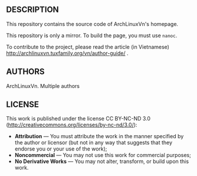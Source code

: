 ## DESCRIPTION

  This repository contains the source code of ArchLinuxVn's homepage.

  This repository is only a mirror. To build the page, you must use `nanoc`.

  To contribute to the project, please read the article (in Vietnamese)
    http://archlinuxvn.tuxfamily.org/vn/author-guide/ .

## AUTHORS

  ArchLinuxVn. Multiple authors

## LICENSE

  This work is published under the license CC BY-NC-ND 3.0
  (http://creativecommons.org/licenses/by-nc-nd/3.0/):

  * **Attribution** — You must attribute the work in the manner
        specified by the author or licensor (but not in any way
        that suggests that they endorse you or your use of the work);
  * **Noncommercial** — You may not use this work for commercial purposes;
  * **No Derivative Works** — You may not alter, transform, or build upon this work.
